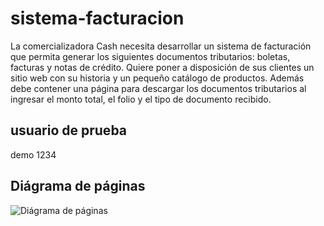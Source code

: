# sistema-facturacion

La comercializadora Cash necesita desarrollar un sistema de facturación que permita generar los siguientes documentos tributarios: boletas, facturas y notas de crédito. 
Quiere poner a disposición de sus clientes un sitio web con su historia y un pequeño catálogo de productos. Además debe contener una página para descargar los documentos tributarios al ingresar el monto total, el folio y el tipo de documento recibido. 

## usuario de prueba

demo
1234

## Diágrama de páginas

![Diágrama de páginas](https://stgoneira.github.io/sistema-facturacion/docs/diagrama-paginas.png)


